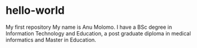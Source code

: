 # hello-world
My first repository
My name is Anu Molomo. I have a BSc degree in Information Technology and Education, a post graduate diploma in medical informatics and Master in Education.
